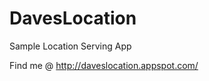 DavesLocation
=============

Sample Location Serving App

Find me @ http://daveslocation.appspot.com/
